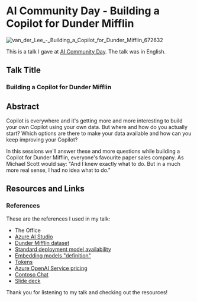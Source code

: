 # AI Community Day - Building a Copilot for Dunder Mifflin

![van_der_Lee_-_Building_a_Copilot_for_Dunder_Mifflin_672632](https://github.com/StuartvdLee/TalksAndEvents/assets/15244319/258ed116-5e19-4be0-b363-a5d1a8f304b1)

This is a talk I gave at [AI Community Day](https://www.aicommunityday.nl/). The talk was in English.

## Talk Title

### Building a Copilot for Dunder Mifflin

## Abstract

Copilot is everywhere and it's getting more and more interesting to build your own Copilot using your own data. But where and how do you actually start? Which options are there to make your data available and how can you keep improving your Copilot?

In this sessions we'll answer these and more questions while building a Copilot for Dunder Mifflin, everyone's favourite paper sales company. As Michael Scott would say: "And I knew exactly what to do. But in a much more real sense, I had no idea what to do."

## Resources and Links

### References

These are the references I used in my talk:

- The Office
- [Azure AI Studio](https://ai.azure.com)
- [Dunder Mifflin dataset](https://github.com/tdmitch/DunderMifflin)
- [Standard deployment model availability](https://learn.microsoft.com/en-us/azure/ai-services/openai/concepts/models#standard-deployment-model-availability)
- [Embedding models "definition"](https://openai.com/blog/new-and-improved-embedding-model#:~:text=Embeddings%20are%20numerical%20representations%20of%20concepts%20converted%20to%20number%20sequences%2C%20which%20make%20it%20easy%20for%20computers%20to%20understand%20the%20relationships%20between%20those%20concepts.)
- [Tokens](https://openai.com/pricing#:~:text=You%20can%20think%20of%20tokens%20as%20pieces%20of%20words%2C%20where%201%2C000%20tokens%20is%20about%20750%20words.)
- [Azure OpenAI Service pricing](https://azure.microsoft.com/en-us/pricing/details/cognitive-services/openai-service/)
- [Contoso Chat](https://github.com/Azure-Samples/contoso-chat)
- [Slide deck](AICommunityDay.pdf)

Thank you for listening to my talk and checking out the resources!
